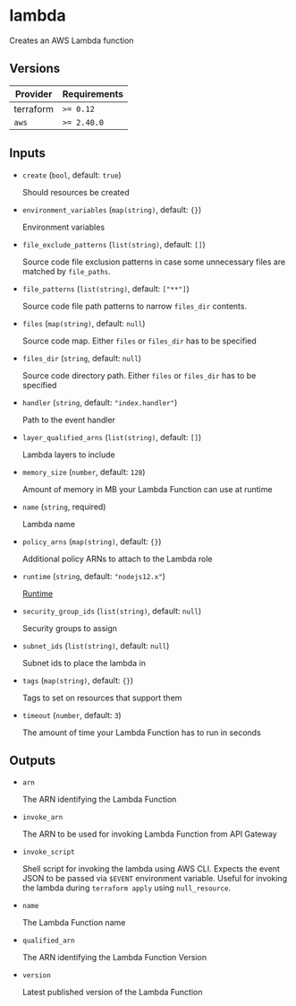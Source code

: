 # lambda

Creates an AWS Lambda function

<!-- bin/docs -->

## Versions

| Provider | Requirements |
|-|-|
| terraform | `>= 0.12` |
| `aws` | `>= 2.40.0` |

## Inputs

* `create` (`bool`, default: `true`)

    Should resources be created

* `environment_variables` (`map(string)`, default: `{}`)

    Environment variables

* `file_exclude_patterns` (`list(string)`, default: `[]`)

    Source code file exclusion patterns in case some unnecessary files are matched by `file_paths`.

* `file_patterns` (`list(string)`, default: `["**"]`)

    Source code file path patterns to narrow `files_dir` contents.

* `files` (`map(string)`, default: `null`)

    Source code map. Either `files` or `files_dir` has to be specified

* `files_dir` (`string`, default: `null`)

    Source code directory path. Either `files` or `files_dir` has to be specified

* `handler` (`string`, default: `"index.handler"`)

    Path to the event handler

* `layer_qualified_arns` (`list(string)`, default: `[]`)

    Lambda layers to include

* `memory_size` (`number`, default: `128`)

    Amount of memory in MB your Lambda Function can use at runtime

* `name` (`string`, required)

    Lambda name

* `policy_arns` (`map(string)`, default: `{}`)

    Additional policy ARNs to attach to the Lambda role

* `runtime` (`string`, default: `"nodejs12.x"`)

    [Runtime](https://docs.aws.amazon.com/lambda/latest/dg/API_CreateFunction.html#SSS-CreateFunction-request-Runtime)

* `security_group_ids` (`list(string)`, default: `null`)

    Security groups to assign

* `subnet_ids` (`list(string)`, default: `null`)

    Subnet ids to place the lambda in

* `tags` (`map(string)`, default: `{}`)

    Tags to set on resources that support them

* `timeout` (`number`, default: `3`)

    The amount of time your Lambda Function has to run in seconds



## Outputs

* `arn`

    The ARN identifying the Lambda Function

* `invoke_arn`

    The ARN to be used for invoking Lambda Function from API Gateway

* `invoke_script`

    Shell script for invoking the lambda using AWS CLI.
    Expects the event JSON to be passed via `$EVENT` environment variable.
    Useful for invoking the lambda during `terraform apply` using `null_resource`.


* `name`

    The Lambda Function name

* `qualified_arn`

    The ARN identifying the Lambda Function Version

* `version`

    Latest published version of the Lambda Function

